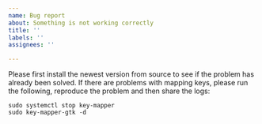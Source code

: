 ```yaml
---
name: Bug report
about: Something is not working correctly
title: ''
labels: ''
assignees: ''

---
```


Please first install the newest version from source to see if the problem has already been solved. If there are problems with mapping keys, please run the following, reproduce the problem and then share the logs:

```
sudo systemctl stop key-mapper
sudo key-mapper-gtk -d
```
